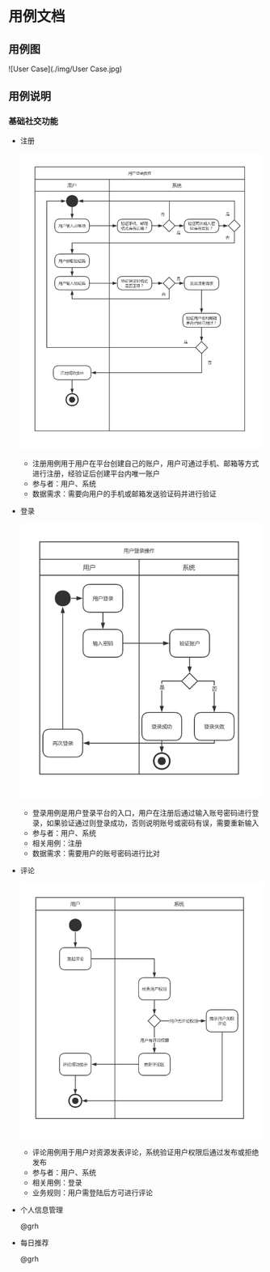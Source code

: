 # 用例文档

## 用例图

![User Case](./img/User Case.jpg)

## 用例说明

### 基础社交功能

- 注册

	![sign in](./img/注册活动图.jpg)
	
	- 注册用例用于用户在平台创建自己的账户，用户可通过手机、邮箱等方式进行注册，经验证后创建平台内唯一账户
	- 参与者：用户、系统
	- 数据需求：需要向用户的手机或邮箱发送验证码并进行验证
	
- 登录

	![login](./img/用户登录活动图.jpg)
	
	- 登录用例是用户登录平台的入口，用户在注册后通过输入账号密码进行登录，如果验证通过则登录成功，否则说明账号或密码有误，需要重新输入
	- 参与者：用户、系统
	- 相关用例：注册
	- 数据需求：需要用户的账号密码进行比对

- 评论

	![comment](./img/评论活动图.jpg)
	
	- 评论用例用于用户对资源发表评论，系统验证用户权限后通过发布或拒绝发布
	- 参与者：用户、系统
	- 相关用例：登录
	- 业务规则：用户需登陆后方可进行评论

- 个人信息管理

	@grh

- 每日推荐

	@grh